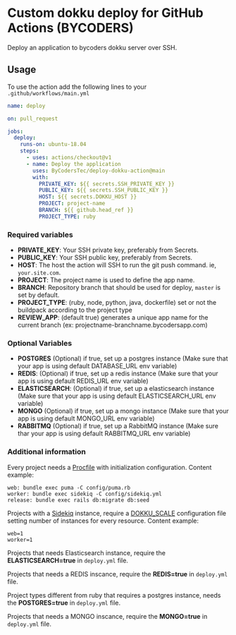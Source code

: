 # Custom dokku deploy for GitHub Actions (BYCODERS)

Deploy an application to bycoders dokku server over SSH.

## Usage

To use the action add the following lines to your `.github/workflows/main.yml`

```yaml
name: deploy

on: pull_request

jobs:
  deploy:
    runs-on: ubuntu-18.04
    steps:
      - uses: actions/checkout@v1
      - name: Deploy the application
        uses: ByCodersTec/deploy-dokku-action@main
        with:
          PRIVATE_KEY: ${{ secrets.SSH_PRIVATE_KEY }}
          PUBLIC_KEY: ${{ secrets.SSH_PUBLIC_KEY }}
          HOST: ${{ secrets.DOKKU_HOST }}
          PROJECT: project-name
          BRANCH: ${{ github.head_ref }}
          PROJECT_TYPE: ruby
```

### Required variables

- **PRIVATE_KEY**: Your SSH private key, preferably from Secrets.
- **PUBLIC_KEY**: Your SSH public key, preferably from Secrets.
- **HOST**: The host the action will SSH to run the git push command. ie, `your.site.com`.
- **PROJECT**: The project name is used to define the app name.
- **BRANCH**: Repository branch that should be used for deploy, `master` is set by default.
- **PROJECT_TYPE**: (ruby, node, python, java, dockerfile) set or not the buildpack according to the project type
- **REVIEW_APP**: (default true) generates a unique app name for the current branch (ex: projectname-branchname.bycodersapp.com)

### Optional Variables

- **POSTGRES** (Optional) if true, set up a postgres instance (Make sure that your app is using default DATABASE_URL env variable)
- **REDIS**: (Optional) if true, set up a redis instance (Make sure that your app is using default REDIS_URL env variable)
- **ELASTICSEARCH**: (Optional) if true, set up a elasticsearch instance (Make sure that your app is using default ELASTICSEARCH_URL env variable)
- **MONGO** (Optional) if true, set up a mongo instance (Make sure that your app is using default MONGO_URL env variable)
- **RABBITMQ** (Optional) if true, set up a RabbitMQ instance (Make sure thar your app is using default RABBITMQ_URL env variable)

### Additional information

Every project needs a [Procfile](https://devcenter.heroku.com/articles/procfile) with initialization configuration.
Content example:

```
web: bundle exec puma -C config/puma.rb
worker: bundle exec sidekiq -C config/sidekiq.yml
release: bundle exec rails db:migrate db:seed
```

Projects with a [Sidekiq](https://sidekiq.org/) instance, require a [DOKKU_SCALE](https://dokku.com/docs/processes/process-management/#manually-managing-process-scaling) configuration file setting number of instances for every resource.
Content example:

```
web=1
worker=1
```

Projects that needs Elasticsearch instance, require the **ELASTICSEARCH=true** in `deploy.yml` file.

Projects that needs a REDIS inscance, require the **REDIS=true** in `deploy.yml` file.

Project types different from ruby that requires a postgres instance, needs the **POSTGRES=true** in `deploy.yml` file.

Projects that needs a MONGO inscance, require the **MONGO=true** in `deploy.yml` file.
